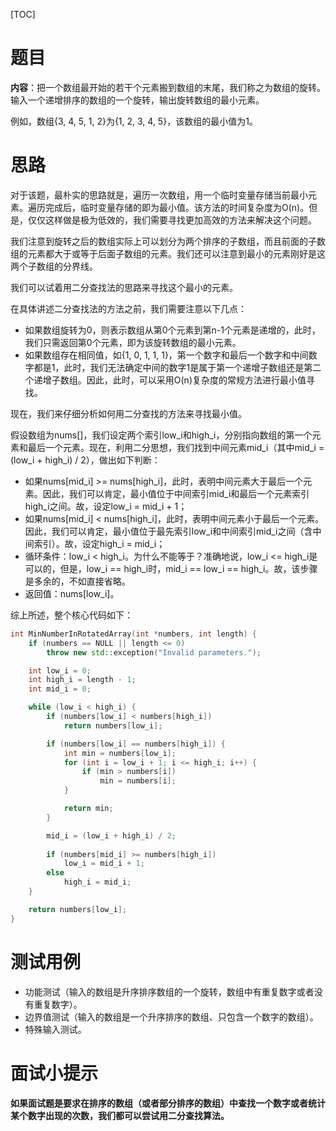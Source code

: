 [TOC]



# 题目

**内容**：把一个数组最开始的若干个元素搬到数组的末尾，我们称之为数组的旋转。输入一个递增排序的数组的一个旋转，输出旋转数组的最小元素。

例如，数组{3, 4, 5, 1, 2}为{1, 2, 3, 4, 5}，该数组的最小值为1。

# 思路

对于该题，最朴实的思路就是，遍历一次数组，用一个临时变量存储当前最小元素。遍历完成后，临时变量存储的即为最小值。该方法的时间复杂度为O(n)。但是，仅仅这样做是极为低效的，我们需要寻找更加高效的方法来解决这个问题。

我们注意到旋转之后的数组实际上可以划分为两个排序的子数组，而且前面的子数组的元素都大于或等于后面子数组的元素。我们还可以注意到最小的元素刚好是这两个子数组的分界线。

我们可以试着用二分查找法的思路来寻找这个最小的元素。

在具体讲述二分查找法的方法之前，我们需要注意以下几点：

* 如果数组旋转为0，则表示数组从第0个元素到第n-1个元素是递增的，此时，我们只需返回第0个元素，即为该旋转数组的最小元素。
* 如果数组存在相同值，如{1, 0, 1, 1, 1}，第一个数字和最后一个数字和中间数字都是1，此时，我们无法确定中间的数字1是属于第一个递增子数组还是第二个递增子数组。因此，此时，可以采用O(n)复杂度的常规方法进行最小值寻找。

现在，我们来仔细分析如何用二分查找的方法来寻找最小值。

假设数组为nums[]，我们设定两个索引low_i和high_i，分别指向数组的第一个元素和最后一个元素。现在，利用二分思想，我们找到中间元素mid_i（其中mid_i = (low_i + high_i) / 2），做出如下判断：

* 如果nums[mid_i] >= nums[high_i]，此时，表明中间元素大于最后一个元素。因此，我们可以肯定，最小值位于中间索引mid_i和最后一个元素索引high_i之间。故，设定low_i = mid_i + 1；
* 如果nums[mid_i] < nums[high_i]，此时，表明中间元素小于最后一个元素。因此，我们可以肯定，最小值位于最先索引low_i和中间索引mid_i之间（含中间索引）。故，设定high_i = mid_i；
* 循环条件：low_i < high_i。为什么不能等于？准确地说，low_i <= high_i是可以的，但是，low_i == high_i时，mid_i == low_i == high_i。故，该步骤是多余的，不如直接省略。
* 返回值：nums[low_i]。

综上所述，整个核心代码如下：

``` c++
int MinNumberInRotatedArray(int *numbers, int length) {
	if (numbers == NULL || length <= 0)
		throw new std::exception("Invalid parameters.");

	int low_i = 0;
	int high_i = length - 1;
	int mid_i = 0;

	while (low_i < high_i) {
		if (numbers[low_i] < numbers[high_i])
			return numbers[low_i];

		if (numbers[low_i] == numbers[high_i]) {
			int min = numbers[low_i];
			for (int i = low_i + 1; i <= high_i; i++) {
				if (min > numbers[i])
					min = numbers[i];
			}

			return min;
		}

		mid_i = (low_i + high_i) / 2;
		
		if (numbers[mid_i] >= numbers[high_i])
			low_i = mid_i + 1;
		else
			high_i = mid_i;
	}

	return numbers[low_i];
}
```



# 测试用例

* 功能测试（输入的数组是升序排序数组的一个旋转，数组中有重复数字或者没有重复数字）。
* 边界值测试（输入的数组是一个升序排序的数组、只包含一个数字的数组）。
* 特殊输入测试。


# 面试小提示

**如果面试题是要求在排序的数组（或者部分排序的数组）中查找一个数字或者统计某个数字出现的次数，我们都可以尝试用二分查找算法。**